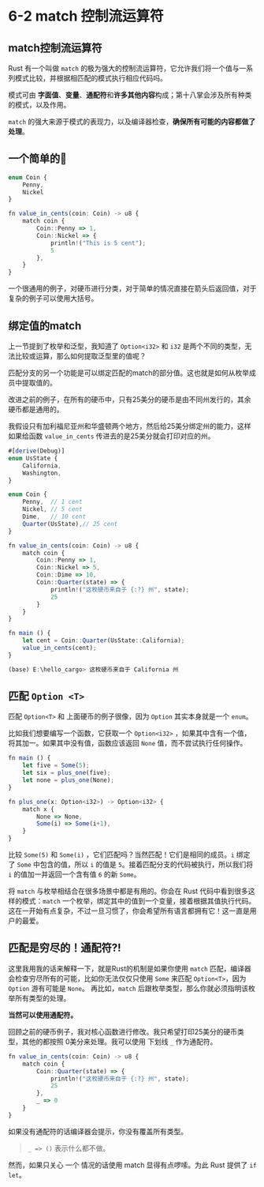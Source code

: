 # 6-2 match 控制流运算符

## match控制流运算符

Rust 有一个叫做 `match` 的极为强大的控制流运算符，它允许我们将一个值与一系列模式比较，并根据相匹配的模式执行相应代码吗。

模式可由 **字面值**、**变量**、**通配符**和**许多其他内容**构成；第十八掌会涉及所有种类的模式，以及作用。

`match` 的强大来源于模式的表现力，以及编译器检查，**确保所有可能的内容都做了处理**。

## 一个简单的🌰

```typescript
enum Coin {
    Penny,
    Nickel
}

fn value_in_cents(coin: Coin) -> u8 {
    match coin {
        Coin::Penny => 1,
        Coin::Nickel => {
            println!("This is 5 cent");
            5
        },
    }
}
```

一个很通用的例子，对硬币进行分类，对于简单的情况直接在箭头后返回值，对于复杂的例子可以使用大括号。

## 绑定值的match

上一节提到了枚举和泛型，我知道了 `Option<i32>` 和 `i32` 是两个不同的类型，无法比较或运算，那么如何提取泛型里的值呢？

匹配分支的另一个功能是可以绑定匹配的match的部分值。这也就是如何从枚举成员中提取值的。

改进之前的例子，在所有的硬币中，只有25美分的硬币是由不同州发行的，其余硬币都是通用的。

我假设只有加利福尼亚州和华盛顿两个地方，然后给25美分绑定州的能力，这样如果给函数 `value_in_cents` 传进去的是25美分就会打印对应的州。

```typescript
#[derive(Debug)]
enum UsState {
    California,
    Washington,
}

enum Coin {
    Penny,  // 1 cent
    Nickel, // 5 cent
    Dime,   // 10 cent
    Quarter(UsState),// 25 cent
}

fn value_in_cents(coin: Coin) -> u8 {
    match coin {
        Coin::Penny => 1,
        Coin::Nickel => 5,
        Coin::Dime => 10,
        Coin::Quarter(state) => {
            println!("这枚硬币来自于 {:?} 州", state);
            25
        }
    }
}

fn main () {
    let cent = Coin::Quarter(UsState::California);
    value_in_cents(cent);
}

(base) E:\hello_cargo> 这枚硬币来自于 California 州
```

## 匹配 `Option <T>`

匹配 `Option<T>` 和 上面硬币的例子很像，因为 `Option` 其实本身就是一个 `enum`。

比如我们想要编写一个函数，它获取一个 `Option<i32>` ，如果其中含有一个值，将其加一。如果其中没有值，函数应该返回 `None` 值，而不尝试执行任何操作。

```typescript
fn main () {
    let five = Some(5);
    let six = plus_one(five);
    let none = plus_one(None);
}

fn plus_one(x: Option<i32>) -> Option<i32> {
    match x {
        None => None,
        Some(i) => Some(i+1),
    }
}
```

比较 `Some(5)` 和 `Some(i)` ，它们匹配吗？当然匹配！它们是相同的成员。`i` 绑定了 `Some` 中包含的值，所以 `i` 的值是 `5`。接着匹配分支的代码被执行，所以我们将 `i` 的值加一并返回一个含有值 `6` 的新 `Some`。

将 `match` 与枚举相结合在很多场景中都是有用的。你会在 Rust 代码中看到很多这样的模式：`match` 一个枚举，绑定其中的值到一个变量，接着根据其值执行代码。这在一开始有点复杂，不过一旦习惯了，你会希望所有语言都拥有它！这一直是用户的最爱。

## 匹配是穷尽的！通配符?!

这里我用我的话来解释一下，就是Rust的机制是如果你使用 `match` 匹配，编译器会检查穷尽所有的可能，比如你无法仅仅只使用 `Some` 来匹配 `Option<T>`，因为 `Option` 游有可能是 `None`。 再比如，`match` 后跟枚举类型，那么你就必须指明该枚举所有类型的处理。

**当然可以使用通配符。**

回顾之前的硬币例子，我对核心函数进行修改。我只希望打印25美分的硬币类型，其他的都按照 0美分来处理。我可以使用 下划线 `_` 作为通配符。

```typescript
fn value_in_cents(coin: Coin) -> u8 {
    match coin {
        Coin::Quarter(state) => {
            println!("这枚硬币来自于 {:?} 州", state);
            25
        },
        _ => 0
    }
}
```

如果没有通配符的话编译器会提示，你没有覆盖所有类型。

> `_ => ()` 表示什么都不做。

然而，如果只关心 一个 情况的话使用 match 显得有点啰嗦。为此 Rust 提供了 `if let`。

